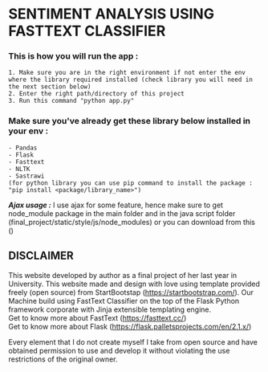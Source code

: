 # SENTIMENT ANALYSIS USING FASTTEXT CLASSIFIER

### This is how you will run the app :
    1. Make sure you are in the right environment if not enter the env where the library required installed (check library you will need in the next section below)
    2. Enter the right path/directory of this project
    3. Run this command "python app.py" 

### Make sure you've already get these library below installed in your env :
    - Pandas
    - Flask
    - Fasttext
    - NLTK
    - Sastrawi
    (for python library you can use pip command to install the package : 
    "pip install <package/library_name>")

***Ajax usage :***
    I use ajax for some feature, hence make sure to get node_module package in the main folder and in the java script folder (final_project/static/style/js/node_modules)
    or you can download from this ()


## DISCLAIMER 
This website developed by author as a final project of her last year in University.
This website made and design with love  using template provided freely (open source) from StartBootstap (https://startbootstrap.com/). Our Machine build using FastText Classifier on the top of the Flask Python framework corporate with Jinja extensible templating engine. <br>
Get to know more about FastText (https://fasttext.cc/) <br>
Get to know more about Flask (https://flask.palletsprojects.com/en/2.1.x/) <br>

Every element that I do not create myself I take from open source and have obtained permission to use and develop it without violating the use restrictions of the original owner.
